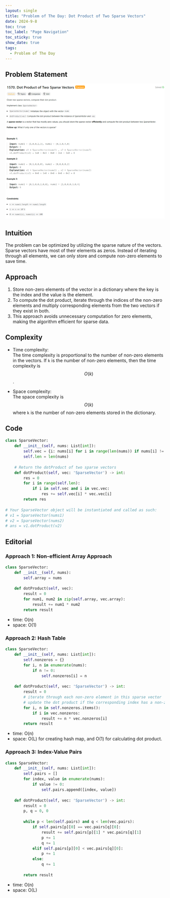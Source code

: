 ```yaml
---
layout: single
title: "Problem of The Day: Dot Product of Two Sparse Vectors"
date: 2024-9-8
toc: true
toc_label: "Page Navigation"
toc_sticky: true
show_date: true
tags:
  - Problem of The Day
---
```


## Problem Statement

![problem](/assets/images/2024-09-08_16-09-23-problem-1570.png)

## Intuition

The problem can be optimized by utilizing the sparse nature of the vectors. Sparse vectors have most of their elements as zeros. Instead of iterating through all elements, we can only store and compute non-zero elements to save time.

## Approach

1. Store non-zero elements of the vector in a dictionary where the key is the index and the value is the element.
2. To compute the dot product, iterate through the indices of the non-zero elements and multiply corresponding elements from the two vectors if they exist in both.
3. This approach avoids unnecessary computation for zero elements, making the algorithm efficient for sparse data.

## Complexity

- Time complexity:  
  The time complexity is proportional to the number of non-zero elements in the vectors. If `k` is the number of non-zero elements, then the time complexity is $$O(k)$$.

- Space complexity:  
  The space complexity is $$O(k)$$ where `k` is the number of non-zero elements stored in the dictionary.

## Code

```python
class SparseVector:
    def __init__(self, nums: List[int]):
        self.vec = {i: nums[i] for i in range(len(nums)) if nums[i] != 0}
        self.len = len(nums)

    # Return the dotProduct of two sparse vectors
    def dotProduct(self, vec: 'SparseVector') -> int:
        res = 0
        for i in range(self.len):
            if i in self.vec and i in vec.vec:
                res += self.vec[i] * vec.vec[i]
        return res

# Your SparseVector object will be instantiated and called as such:
# v1 = SparseVector(nums1)
# v2 = SparseVector(nums2)
# ans = v1.dotProduct(v2)
```

## Editorial

### Approach 1: Non-efficient Array Approach

```python
class SparseVector:
    def __init__(self, nums):
        self.array = nums

    def dotProduct(self, vec):
        result = 0
        for num1, num2 in zip(self.array, vec.array):
            result += num1 * num2
        return result
```

- time: O(n)
- space: O(1)

### Approach 2: Hash Table

```python
class SparseVector:
    def __init__(self, nums: List[int]):
        self.nonzeros = {}
        for i, n in enumerate(nums):
            if n != 0:
                self.nonzeros[i] = n

    def dotProduct(self, vec: 'SparseVector') -> int:
        result = 0
        # iterate through each non-zero element in this sparse vector
        # update the dot product if the corresponding index has a non-zero value in the other vector
        for i, n in self.nonzeros.items():
            if i in vec.nonzeros:
                result += n * vec.nonzeros[i]
        return result
```

- time: O(n)
- space: O(L) for creating hash map, and O(1) for calculating dot product.

### Approach 3: Index-Value Pairs

```python
class SparseVector:
    def __init__(self, nums: List[int]):
        self.pairs = []
        for index, value in enumerate(nums):
            if value != 0:
                self.pairs.append([index, value])

    def dotProduct(self, vec: 'SparseVector') -> int:
        result = 0
        p, q = 0, 0

        while p < len(self.pairs) and q < len(vec.pairs):
            if self.pairs[p][0] == vec.pairs[q][0]:
                result += self.pairs[p][1] * vec.pairs[q][1]
                p += 1
                q += 1
            elif self.pairs[p][0] < vec.pairs[q][0]:
                p += 1
            else:
                q += 1

        return result
```

- time: O(n)
- space: O(L)
